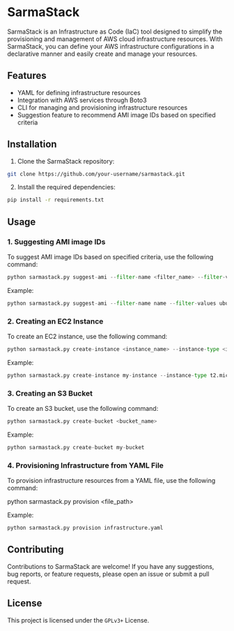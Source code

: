 # SarmaStack

SarmaStack is an Infrastructure as Code (IaC) tool designed to simplify the provisioning and management of AWS cloud infrastructure resources. With SarmaStack, you can define your AWS infrastructure configurations in a declarative manner and easily create and manage your resources.

## Features

- YAML for defining infrastructure resources
- Integration with AWS services through Boto3
- CLI for managing and provisioning infrastructure resources
- Suggestion feature to recommend AMI image IDs based on specified criteria

## Installation

1. Clone the SarmaStack repository:

```bash
git clone https://github.com/your-username/sarmastack.git
```

2. Install the required dependencies:

```bash
pip install -r requirements.txt
```

## Usage

### 1. Suggesting AMI image IDs

To suggest AMI image IDs based on specified criteria, use the following command:

```python
python sarmastack.py suggest-ami --filter-name <filter_name> --filter-values <filter_values>
```

Example:

```python
python sarmastack.py suggest-ami --filter-name name --filter-values ubuntu
```

### 2. Creating an EC2 Instance

To create an EC2 instance, use the following command:

```python
python sarmastack.py create-instance <instance_name> --instance-type <instance_type> --image-id <image_id>
```

Example:

```python
python sarmastack.py create-instance my-instance --instance-type t2.micro --image-id ami-12345678
```

### 3. Creating an S3 Bucket

To create an S3 bucket, use the following command:

```python
python sarmastack.py create-bucket <bucket_name>
```

Example:

```python
python sarmastack.py create-bucket my-bucket
```


### 4. Provisioning Infrastructure from YAML File

To provision infrastructure resources from a YAML file, use the following command:

python sarmastack.py provision <file_path>


Example:

```python
python sarmastack.py provision infrastructure.yaml
```


## Contributing

Contributions to SarmaStack are welcome! If you have any suggestions, bug reports, or feature requests, please open an issue or submit a pull request.

## License

This project is licensed under the `GPLv3+` License. 


